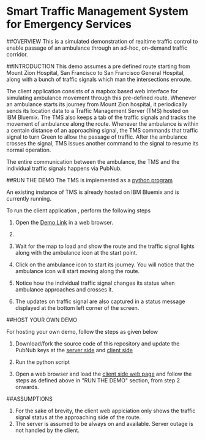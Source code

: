 # Smart Traffic Management System for Emergency Services

##OVERVIEW
This is a simulated demonstration of realtime traffic control to enable passage of an ambulance through an ad-hoc, on-demand traffic corridor.   


##INTRODUCTION
This demo assumes a pre defined route starting from Mount Zion Hospital, San Francisco to San Francisco General Hospital, along with a bunch of traffic signals which man the intersections enroute. 

The client application consists of a mapbox based web interface for simulating ambulance movement through this pre-defined route. Whenever an ambulance starts its journey from Mount Zion hospital, it periodically sends its location data to a Traffic Management Server (TMS) hosted on IBM Bluemix.  The TMS also keeps a tab of the traffic signals and tracks the movement of ambulance along the route. Whenever the ambulance is within a centain distance of an approaching signal, the TMS commands that traffic signal to turn Green to allow the passage of traffic. After the ambulance crosses the signal, TMS issues another command to the signal to resume its normal operation. 

The entire communication between the ambulance, the TMS and the individual traffic signals happens via PubNub. 


##RUN THE DEMO
The TMS is implemented as a [python program](server/traffic_server.py)

An existing instance of TMS is already hosted on IBM Bluemix and is currently running.

To run the client application , perform the following steps

1. Open the [Demo Link](http://shyampurk.github.io/m2m-traffic-corridor/client/) in a web browser.
2. 
2. Wait for the map to load and show the route and the traffic signal lights along with the ambulance icon at the start point.

3. Click on the ambulance icon to start its journey. You will notice that the ambulance icon will start moving along the route.

4. Notice how the individual traffic signal changes its status when ambulance approaches and crosses it.

5. The updates on traffic signal are also captured in a status message displayed at the bottom left corner of the screen.


##HOST YOUR OWN DEMO

For hosting your own demo, follow the steps as given below

1. Download/fork the source code of this repository and update the PubNub keys at the [server side](server/traffic_server.py)  and [client side](client/index.html)

2. Run the python script 

3. Open a web browser and load the [client side web page](client/index.html) and follow the steps as defined above in "RUN THE DEMO" section, from step 2 onwards. 


##ASSUMPTIONS

1. For the sake of brevity, the client web applciation only shows the traffic signal status at the approaching side of the route. 
2. The server is assumed to be always on and available. Server outage is not handled by the client.
